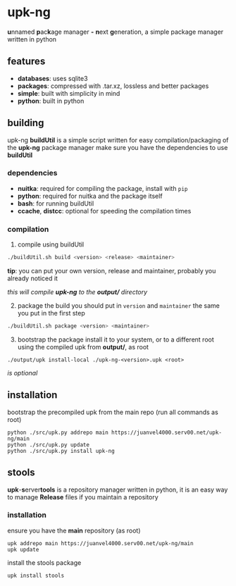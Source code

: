 
# upk-ng

**u**nnamed **p**ac**k**age manager **-** **n**ext **g**eneration, a simple package manager written in python


## features

- **databases**: uses sqlite3
- **packages**: compressed with .tar.xz, lossless and better packages
- **simple**: built with simplicity in mind
- **python**: built in python


## building
upk-ng **buildUtil** is a simple script written for easy compilation/packaging of the **upk-ng** package manager
make sure you have the dependencies to use **buildUtil**

### dependencies
- **nuitka**: required for compiling the package, install with `pip`
- **python**: required for nuitka and the package itself
- **bash**: for running buildUtil
- **ccache**, **distcc**: optional for speeding the compilation times

### compilation
1. compile using buildUtil

~~~bash
./buildUtil.sh build <version> <release> <maintainer>
~~~
**tip**: you can put your own version, release and maintainer, probably you already noticed it

_this will compile **upk-ng** to the **output/** directory_

2. package the build
you should put in `version` and `maintainer` the same you put in the first step
~~~bash
./buildUtil.sh package <version> <maintainer>
~~~

3. bootstrap the package
install it to your system, or to a different root using the compiled upk from **output/**, as root
~~~
./output/upk install-local ./upk-ng-<version>.upk <root>
~~~
_**<root>** is optional_

## installation

bootstrap the precompiled upk from the main repo (run all commands as root)
~~~
python ./src/upk.py addrepo main https://juanvel4000.serv00.net/upk-ng/main
python ./src/upk.py update
python ./src/upk.py install upk-ng
~~~

## stools

**upk**-**s**erver**tools** is a repository manager written in python, it is an easy way to manage **Release** files if you maintain a repository


### installation

ensure you have the **main** repository (as root)
~~~
upk addrepo main https://juanvel4000.serv00.net/upk-ng/main
upk update
~~~
install the stools package
~~~
upk install stools
~~~